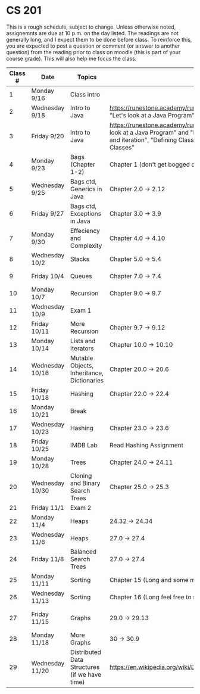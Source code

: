 # CS 201

This is a rough schedule, subject to change. Unless otherwise noted, assignemnts are due at 10 p.m. on the day listed. The readings are not generally long, and I expect them to be done before class. To reinforce this, you are expected to post a question or comment (or answer to another question) from the reading prior to class on moodle (this is part of your course grade). This will also help me focus the class.

| Class # 	| Date           	| Topics             	| Assigned Reading                                                                                                                                                                                                                                           	| Assignment Due at 10 p.m. 	|
|---------	|----------------	|--------------------	|------------------------------------------------------------------------------------------------------------------------------------------------------------------------------------------------------------------------------------------------------------	|---------------------------	|
| 1       	| Monday 9/16    	| Class intro        	|                                                                                                                                                                                                                                                            	|                           	|
| 2       	| Wednesday 9/18 	| Intro to Java      	| https://runestone.academy/runestone/books/published/java4python/index.html  "Let's look at a Java Program" and "Data Types" through (and including) "String"                                                                                               	| Python to Java Comparison 	|
| 3       	| Friday 9/20    	| Intro to Java      	| https://runestone.academy/runestone/books/published/java4python/index.html"Let's look at a Java Program" and "Data Types" through "String"  "Conditionals", "Loops and iteration", "Defining Classes in Java" up to (and not including) "Abstract Classes" 	|            	|
| 4       	| Monday 9/23    	| Bags (Chapter 1-2) 	|    Chapter 1 (don't get bogged down in UML) -> 1.14                                                                                                                                                                                                                                                        	| Java Lab         	|
| 5 | Wednesday 9/25 | Bags ctd, Generics in Java | Chapter 2.0 -> 2.12| Sticks part 1 | 
| 6 | Friday 9/27 | Bags ctd, Exceptions in Java | Chapter 3.0 -> 3.9 | Sticks part 2 | 
| 7 | Monday 9/30 | Effeciency and Complexity | Chapter 4.0 -> 4.10 | Sticks part 3 | 
| 8 | Wednesday 10/2 | Stacks | Chapter 5.0 -> 5.4 | Complexity PSet | 
| 9 | Friday 10/4 | Queues | Chapter 7.0 -> 7.4 | Lisp Without Nested Parens | 
| 10 | Monday 10/7 | Recursion | Chapter 9.0 -> 9.7 | Lisp With Nested Parens | 
| 11 | Wednesday 10/9 | Exam 1 |  |  | 
| 12 | Friday 10/11 | More Recursion | Chapter 9.7 -> 9.12 |  | 
| 13 | Monday 10/14 | Lists and Iterators | Chapter 10.0 -> 10.10 | Morse Code part 1  |
| 14 | Wednesday 10/16 | Mutable Objects, Inheritance, Dictionaries | Chapter 20.0 -> 20.6 | Morse code part 2   |
| 15 | Friday 10/18 | Hashing | Chapter 22.0 -> 22.4 | PopRandom design doc   |
| 16 | Monday 10/21 | Break |  |    |
| 17 | Wednesday 10/23 | Hashing | Chapter 23.0 -> 23.6 |  PopRandom implementation  |
| 18 | Friday 10/25 | IMDB Lab | Read Hashing Assignment |   |
| 19 | Monday 10/28 | Trees | Chapter 24.0 -> 24.11 | IMDB Hashing Part 1   |
| 20 | Wednesday 10/30 | Cloning and Binary Search Trees | Chapter 25.0 -> 25.3 | IMDB Hashing Part 2   |
| 21 | Friday 11/1 | Exam 2 |  |   |
| 22 | Monday 11/4 | Heaps | 24.32 -> 24.34 |   |
| 23 | Wednesday 11/6 | Heaps | 27.0 -> 27.4 |  IMDB Trees Part 1 |
| 24 | Friday 11/8 | Balanced Search Trees | 27.0 -> 27.4 |  IMDB Trees Part 2 |
| 25 | Monday 11/11 | Sorting | Chapter 15 (Long and some may be familiar from intro, feel free to skim) |   |
| 26 | Wednesday 11/13 | Sorting | Chapter 16 (Long feel free to skim) |   |
| 27 | Friday 11/15 | Graphs | 29.0 -> 29.13 |  Sorting and Balanced Tree PSet |
| 28 | Monday 11/18 | More Graphs | 30 -> 30.9 |   |
| 29 | Wednesday 11/20 | Distributed Data Structures (if we have time) | https://en.wikipedia.org/wiki/Distributed_hash_table | Unit Conversions  |

